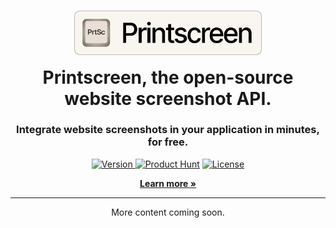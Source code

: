 <h1 align="center">
	<img src="gh-logo.svg" alt="Printscreen logo" width=300 style="margin-bottom:12px;margin-top: 24px;"/><br>
	Printscreen, the open-source website screenshot API.
</h1>

<h3 align="center">
	Integrate website screenshots in your application in minutes, for free.
</h3>

<p align="center">
	<a href="https://github.com/Neutron-Creative/Printscreen">
		<img src="https://img.shields.io/badge/Stable-1.1.0-green" alt="Version">
	</a>
	   <a href="https://www.producthunt.com/products/capture-by-neutron-creative#capture-by-neutron-creative"><img src="https://img.shields.io/badge/Product%20Hunt-%235%20Product%20of%20the%20Day-%23DA552E" alt="Product Hunt"></a>
	<a href="https://www.gnu.org/licenses/gpl-3.0.en.html">
		<img src="https://img.shields.io/badge/license-GPL-blue" alt="License"/>
	</a>
</p>

<p align="center">
	<a href="https://printscreen.gg"><b>Learn more »</b></a>
</p>

----

<p align="center">More content coming soon.</p>